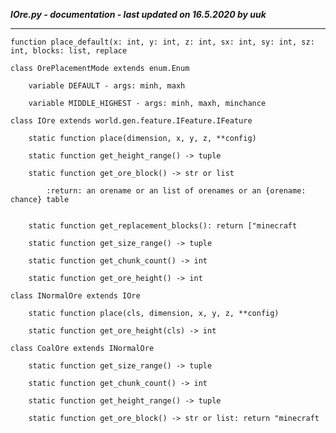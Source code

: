 ***IOre.py - documentation - last updated on 16.5.2020 by uuk***
___

    function place_default(x: int, y: int, z: int, sx: int, sy: int, sz: int, blocks: list, replace

    class OrePlacementMode extends enum.Enum

        variable DEFAULT - args: minh, maxh

        variable MIDDLE_HIGHEST - args: minh, maxh, minchance

    class IOre extends world.gen.feature.IFeature.IFeature

        static function place(dimension, x, y, z, **config)

        static function get_height_range() -> tuple

        static function get_ore_block() -> str or list
            
            :return: an orename or an list of orenames or an {orename: chance} table


        static function get_replacement_blocks(): return ["minecraft

        static function get_size_range() -> tuple

        static function get_chunk_count() -> int

        static function get_ore_height() -> int

    class INormalOre extends IOre

        static function place(cls, dimension, x, y, z, **config)

        static function get_ore_height(cls) -> int

    class CoalOre extends INormalOre

        static function get_size_range() -> tuple

        static function get_chunk_count() -> int

        static function get_height_range() -> tuple

        static function get_ore_block() -> str or list: return "minecraft